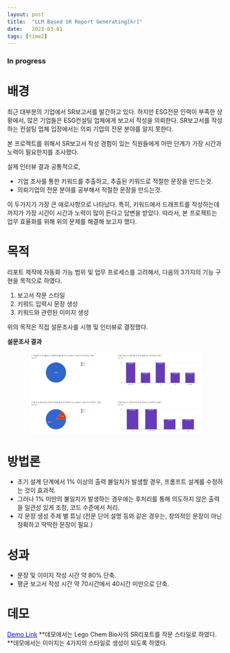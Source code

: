 ```yaml
---
layout: post
title:  "LLM Based SR Report Generating[kr]"
date:   2023-03-01
tags: [time2]
---
```


### In progress


# 배경 
최근 대부분의 기업에서 SR보고서를 발간하고 있다. 하지만 ESG전문 인력이 부족한 상황에서, 많은 기업들은 ESG컨설팅 업체에게 보고서 작성을 의뢰한다. 
SR보고서를 작성하는 컨설팅 업체 입장에서는 의뢰 기업의 전문 분야를 알지 못한다. 

본 프로젝트를 위해서 SR보고서 작성 경험이 있는 직원들에게 어떤 단계가 가장 시간과 노력이 필요한지를 조사했다. 

실제 인터뷰 결과 공통적으로, 

- 기업 조사를 통한 키워드를 추출하고, 추출된 키워드로 적절한 문장을 만드는것. 
- 의뢰기업의 전문 분야를 공부해서 적절한 문장을 만드는것. 

이 두가지가 가장 큰 애로사항으로 나타났다. 
특히, 키워드에서 드래프트를 작성하는데까지가 가장 시간이 시간과 노력이 많이 든다고 답변을 받았다.
따라서, 본 프로젝트는 업무 효율화를 위해 위의 문제를 해결해 보고자 했다.

# 목적 
리포트 제작에 자동화 가능 범위 및 업무 프로세스를 고려해서, 다음의 3가지의 기능 구현을 목적으로 하였다. 

1. 보고서 작문 스타일 
2. 키워드 입력시 문장 생성 
3. 키워드와 관련된 이미지 생성 

위의 목적은 직접 설문조사를 시행 및 인터뷰로 결정했다. 

**설문조사 결과**
<p align="center">
    <img width="400" src="/assets/2023/llm/work_time_survey.jpg">
</p>


# 방법론 
- 초기 설계 단계에서 1% 이상의 출력 불일치가 발생할 경우, 프롬프트 설계를 수정하는 것이 효과적. 
- 그러나 1% 미만의 불일치가 발생하는 경우에는 후처리를 통해 의도하지 않은 출력을 일관성 있게 조정, 코드 수준에서 처리.
- 각 문장 생성 주제 별 튜닝 (전문 단어 설명 등와 같은 경우는, 창의적인 문장이 아닌 정확하고 딱딱한 문장이 필요.)

# 성과 
- 문장 및 이미지 작성 시간 약 80% 단축.
- 평균 보고서 작성 시간 약 70시간에서 40시간 미만으로 단축.



# 데모 
<a href="http://report.jaewoo-so.online/" style="color: blue; text-decoration: underline;">Demo Link</a>
**데모에서는 Lego Chem Bio사의 SR리포트를 작문 스타일로 하였다. 
**데모에서는 이미지는 4가지의 스타일로 생성이 되도록 하였다. 



